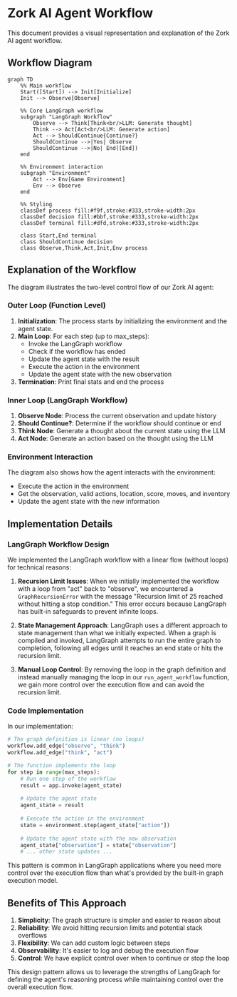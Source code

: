 # Zork AI Agent Workflow

This document provides a visual representation and explanation of the Zork AI agent workflow.

## Workflow Diagram

```mermaid
graph TD
    %% Main workflow
    Start([Start]) --> Init[Initialize]
    Init --> Observe[Observe]
    
    %% Core LangGraph workflow
    subgraph "LangGraph Workflow"
        Observe --> Think[Think<br/>LLM: Generate thought]
        Think --> Act[Act<br/>LLM: Generate action]
        Act --> ShouldContinue{Continue?}
        ShouldContinue -->|Yes| Observe
        ShouldContinue -->|No| End([End])
    end
    
    %% Environment interaction
    subgraph "Environment"
        Act --> Env[Game Environment]
        Env --> Observe
    end
    
    %% Styling
    classDef process fill:#f9f,stroke:#333,stroke-width:2px
    classDef decision fill:#bbf,stroke:#333,stroke-width:2px
    classDef terminal fill:#dfd,stroke:#333,stroke-width:2px
    
    class Start,End terminal
    class ShouldContinue decision
    class Observe,Think,Act,Init,Env process
```

## Explanation of the Workflow

The diagram illustrates the two-level control flow of our Zork AI agent:

### Outer Loop (Function Level)

1. **Initialization**: The process starts by initializing the environment and the agent state.
2. **Main Loop**: For each step (up to max_steps):
   - Invoke the LangGraph workflow
   - Check if the workflow has ended
   - Update the agent state with the result
   - Execute the action in the environment
   - Update the agent state with the new observation
3. **Termination**: Print final stats and end the process

### Inner Loop (LangGraph Workflow)

1. **Observe Node**: Process the current observation and update history
2. **Should Continue?**: Determine if the workflow should continue or end
3. **Think Node**: Generate a thought about the current state using the LLM
4. **Act Node**: Generate an action based on the thought using the LLM

### Environment Interaction

The diagram also shows how the agent interacts with the environment:
- Execute the action in the environment
- Get the observation, valid actions, location, score, moves, and inventory
- Update the agent state with the new information

## Implementation Details

### LangGraph Workflow Design

We implemented the LangGraph workflow with a linear flow (without loops) for technical reasons:

1. **Recursion Limit Issues**: When we initially implemented the workflow with a loop from "act" back to "observe", we encountered a `GraphRecursionError` with the message "Recursion limit of 25 reached without hitting a stop condition." This error occurs because LangGraph has built-in safeguards to prevent infinite loops.

2. **State Management Approach**: LangGraph uses a different approach to state management than what we initially expected. When a graph is compiled and invoked, LangGraph attempts to run the entire graph to completion, following all edges until it reaches an end state or hits the recursion limit.

3. **Manual Loop Control**: By removing the loop in the graph definition and instead manually managing the loop in our `run_agent_workflow` function, we gain more control over the execution flow and can avoid the recursion limit.

### Code Implementation

In our implementation:

```python
# The graph definition is linear (no loops)
workflow.add_edge("observe", "think")
workflow.add_edge("think", "act")

# The function implements the loop
for step in range(max_steps):
    # Run one step of the workflow
    result = app.invoke(agent_state)
    
    # Update the agent state
    agent_state = result
    
    # Execute the action in the environment
    state = environment.step(agent_state["action"])
    
    # Update the agent state with the new observation
    agent_state["observation"] = state["observation"]
    # ... other state updates ...
```

This pattern is common in LangGraph applications where you need more control over the execution flow than what's provided by the built-in graph execution model.

## Benefits of This Approach

1. **Simplicity**: The graph structure is simpler and easier to reason about
2. **Reliability**: We avoid hitting recursion limits and potential stack overflows
3. **Flexibility**: We can add custom logic between steps
4. **Observability**: It's easier to log and debug the execution flow
5. **Control**: We have explicit control over when to continue or stop the loop

This design pattern allows us to leverage the strengths of LangGraph for defining the agent's reasoning process while maintaining control over the overall execution flow.
